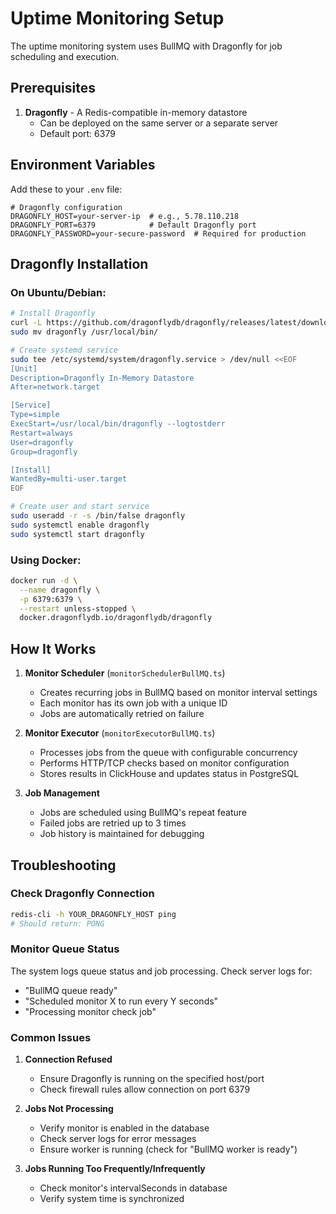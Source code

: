 # Uptime Monitoring Setup

The uptime monitoring system uses BullMQ with Dragonfly for job scheduling and execution.

## Prerequisites

1. **Dragonfly** - A Redis-compatible in-memory datastore
   - Can be deployed on the same server or a separate server
   - Default port: 6379

## Environment Variables

Add these to your `.env` file:

```env
# Dragonfly configuration
DRAGONFLY_HOST=your-server-ip  # e.g., 5.78.110.218
DRAGONFLY_PORT=6379            # Default Dragonfly port
DRAGONFLY_PASSWORD=your-secure-password  # Required for production
```

## Dragonfly Installation

### On Ubuntu/Debian:

```bash
# Install Dragonfly
curl -L https://github.com/dragonflydb/dragonfly/releases/latest/download/dragonfly-x86_64.tar.gz | tar xz
sudo mv dragonfly /usr/local/bin/

# Create systemd service
sudo tee /etc/systemd/system/dragonfly.service > /dev/null <<EOF
[Unit]
Description=Dragonfly In-Memory Datastore
After=network.target

[Service]
Type=simple
ExecStart=/usr/local/bin/dragonfly --logtostderr
Restart=always
User=dragonfly
Group=dragonfly

[Install]
WantedBy=multi-user.target
EOF

# Create user and start service
sudo useradd -r -s /bin/false dragonfly
sudo systemctl enable dragonfly
sudo systemctl start dragonfly
```

### Using Docker:

```bash
docker run -d \
  --name dragonfly \
  -p 6379:6379 \
  --restart unless-stopped \
  docker.dragonflydb.io/dragonflydb/dragonfly
```

## How It Works

1. **Monitor Scheduler** (`monitorSchedulerBullMQ.ts`)
   - Creates recurring jobs in BullMQ based on monitor interval settings
   - Each monitor has its own job with a unique ID
   - Jobs are automatically retried on failure

2. **Monitor Executor** (`monitorExecutorBullMQ.ts`)
   - Processes jobs from the queue with configurable concurrency
   - Performs HTTP/TCP checks based on monitor configuration
   - Stores results in ClickHouse and updates status in PostgreSQL

3. **Job Management**
   - Jobs are scheduled using BullMQ's repeat feature
   - Failed jobs are retried up to 3 times
   - Job history is maintained for debugging

## Troubleshooting

### Check Dragonfly Connection
```bash
redis-cli -h YOUR_DRAGONFLY_HOST ping
# Should return: PONG
```

### Monitor Queue Status
The system logs queue status and job processing. Check server logs for:
- "BullMQ queue ready"
- "Scheduled monitor X to run every Y seconds"
- "Processing monitor check job"

### Common Issues

1. **Connection Refused**
   - Ensure Dragonfly is running on the specified host/port
   - Check firewall rules allow connection on port 6379

2. **Jobs Not Processing**
   - Verify monitor is enabled in the database
   - Check server logs for error messages
   - Ensure worker is running (check for "BullMQ worker is ready")

3. **Jobs Running Too Frequently/Infrequently**
   - Check monitor's intervalSeconds in database
   - Verify system time is synchronized
